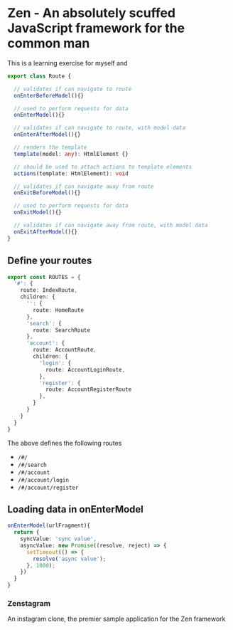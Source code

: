 # Zen - An absolutely scuffed JavaScript framework for the common man
This is a learning exercise for myself and


```TypeScript
export class Route {

  // validates if can navigate to route
  onEnterBeforeModel(){}

  // used to perform requests for data
  onEnterModel(){}

  // validates if can navigate to route, with model data
  onEnterAfterModel(){}

  // renders the template
  template(model: any): HtmlElement {}

  // should be used to attach actions to template elements
  actions(template: HtmlElement): void 

  // validates if can navigate away from route
  onExitBeforeModel(){}

  // used to perform requests for data
  onExitModel(){}

  // validates if can navigate away from route, with model data
  onExitAfterModel(){}
}
```

## Define your routes
```TypeScript
export const ROUTES = {
  '#': {
    route: IndexRoute,
    children: {
      '': {
        route: HomeRoute
      },
      'search': {
        route: SearchRoute
      },
      'account': {
        route: AccountRoute,
        children: {
          'login': {
            route: AccountLoginRoute,
          },
          'register': {
            route: AccountRegisterRoute
          },
        }
      }
    }
  }
}
```

The above defines the following routes
- `/#/`
- `/#/search`
- `/#/account`
- `/#/account/login`
- `/#/account/register`

## Loading data in onEnterModel
```TypeScript
onEnterModel(urlFragment){
  return {
    syncValue: 'sync value',
    asyncValue: new Promise((resolve, reject) => {
      setTimeout(() => {
        resolve('async value');
      }, 1000);
    })
  }
}
```

### Zenstagram
An instagram clone, the premier sample application for the Zen framework
